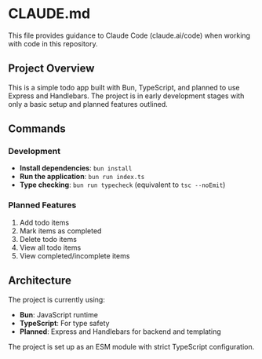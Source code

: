 # CLAUDE.md

This file provides guidance to Claude Code (claude.ai/code) when working with code in this repository.

## Project Overview

This is a simple todo app built with Bun, TypeScript, and planned to use Express and Handlebars. The project is in early development stages with only a basic setup and planned features outlined.

## Commands

### Development
- **Install dependencies**: `bun install`
- **Run the application**: `bun run index.ts`
- **Type checking**: `bun run typecheck` (equivalent to `tsc --noEmit`)

### Planned Features
1. Add todo items
2. Mark items as completed
3. Delete todo items
4. View all todo items
5. View completed/incomplete items

## Architecture

The project is currently using:
- **Bun**: JavaScript runtime
- **TypeScript**: For type safety
- **Planned**: Express and Handlebars for backend and templating

The project is set up as an ESM module with strict TypeScript configuration.